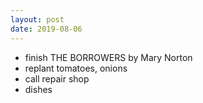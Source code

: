 ```yaml
---
layout: post
date: 2019-08-06
---
```


- finish THE BORROWERS by Mary Norton
- replant tomatoes, onions
- call repair shop 
- dishes
